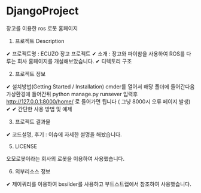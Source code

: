 # DjangoProject
장고를 이용한 ros 로봇 홈페이지

1. 프로젝트 Description

✔ 프로젝트명 : ECUZO 장고 프로젝트
✔  소개 : 장고와 파이참을 사용하여 ROS를 다루는 회사 홈페이지를 개설해보았습니다. 
✔ 디렉토리 구조

2. 프로젝트 정보

✔ 설치방법(Getting Started / Installation) 
   cmder를 열어서 해당 폴더에 들어간다음  가상환경에 들어간뒤 python manage.py runsever 입력후 http://127.0.0.1:8000/home/ 로 들어가면 됩니다 ( 그냥 8000시 오류 페이지 발생)
✔ 
✔ 간단한 사용 방법 및 예제

3. 프로젝트 결과물

✔ 코드설명, 후기 : 이슈에 자세한 설명을 해놨습니다. 


5. LICENSE

오모로봇이라는 회사의 로봇을 이용하여 사용했습니다. 

6. 외부리소스 정보

✔ 제이쿼리를 이용하여 bxsilder를 사용하고 부트스트랩에서 참조하여 사용했습니다. 

